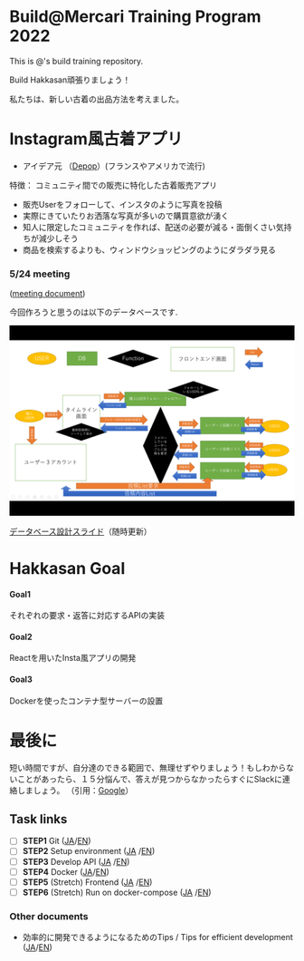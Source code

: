 # Build@Mercari Training Program 2022

This is @<NyatsuYAI>'s build training repository.

Build Hakkasan頑張りましょう！

私たちは、新しい古着の出品方法を考えました。

# Instagram風古着アプリ
  
* アイデア元
  （[Depop](https://www.depop.com/)）(フランスやアメリカで流行)

特徴：	コミュニティ間での販売に特化した古着販売アプリ
  
* 販売Userをフォローして、インスタのように写真を投稿
* 実際にきていたりお洒落な写真が多いので購買意欲が湧く
* 知人に限定したコミュニティを作れば、配送の必要が減る・面倒くさい気持ちが減少しそう
* 商品を検索するよりも、ウィンドウショッピングのようにダラダラ見る
  
### 5/24 meeting
  ([meeting document](https://docs.google.com/document/d/10F7TJzt4l2YZn_thJIC3aNISrXHSrhQ5GY-Yr0GODUU/edit?usp=sharing))



今回作ろうと思うのは以下のデータベースです.
  
![image1](https://github.com/NyatsuYAI/mercari_hakkasan_team1/blob/main/document/image2.png)
  
 [データベース設計スライド](https://docs.google.com/presentation/d/1fScFIWayerjwBdOtrnCQODifX83ztHZ2Swwg2JufBWM/edit?usp=sharing)（随時更新）
  
# Hakkasan Goal
  
 #### Goal1
  
  それぞれの要求・返答に対応するAPIの実装
 
 #### Goal2
  
  Reactを用いたInsta風アプリの開発
 #### Goal3
  
  Dockerを使ったコンテナ型サーバーの設置
  
# 最後に
  
  短い時間ですが、自分達のできる範囲で、無理せずやりましょう！もしわからないことがあったら、１５分悩んで、答えが見つからなかったらすぐにSlackに連絡しましょう。
  （引用：[Google](https://note.com/techtech_life/n/neae152a9fccf)）

## Task links

- [ ] **STEP1** Git ([JA](document/step1.ja.md)/[EN](document/step1.en.md))
- [ ] **STEP2** Setup environment ([JA](document/step2.ja.md)
  /[EN](document/step2.en.md))
- [ ] **STEP3** Develop API ([JA](document/step3.ja.md)
  /[EN](document/step3.en.md))
- [ ] **STEP4** Docker ([JA](document/step4.ja.md)/[EN](document/step4.en.md))
- [ ] **STEP5** (Stretch) Frontend ([JA](document/step5.ja.md)
  /[EN](document/step5.en.md))
- [ ] **STEP6** (Stretch)  Run on docker-compose ([JA](document/step6.ja.md)
  /[EN](document/step6.en.md))

### Other documents

- 効率的に開発できるようになるためのTips / Tips for efficient development ([JA](document/tips.ja.md)/[EN](document/tips.en.md))
